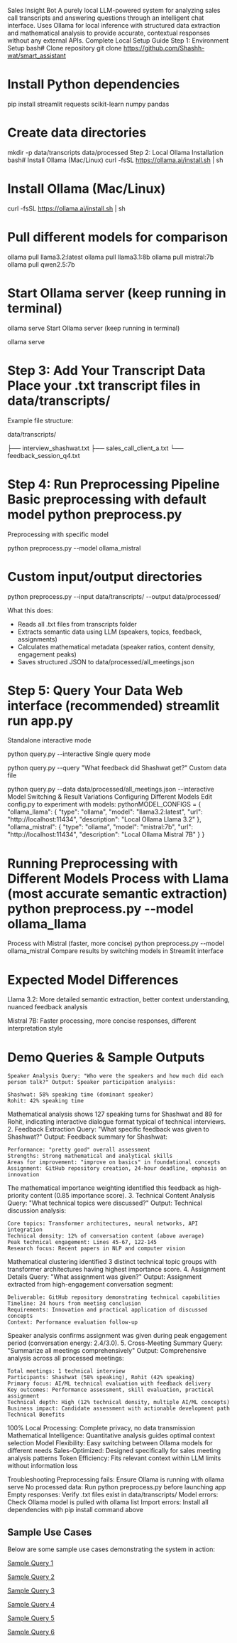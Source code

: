 Sales Insight Bot A purely local LLM-powered system for analyzing sales call transcripts and answering questions through an intelligent chat interface. Uses Ollama for local inference with structured data extraction and mathematical analysis to provide accurate, contextual responses without any external APIs. Complete Local Setup Guide Step 1: Environment Setup bash# Clone repository git clone https://github.com/Shashh-wat/smart_assistant

# Install Python dependencies

pip install streamlit requests scikit-learn numpy pandas


# Create data directories

mkdir -p data/transcripts data/processed Step 2: Local Ollama Installation bash# Install Ollama (Mac/Linux) curl -fsSL https://ollama.ai/install.sh | sh


# Install Ollama (Mac/Linux)

curl -fsSL https://ollama.ai/install.sh | sh



# Pull different models for comparison

ollama pull llama3.2:latest
ollama pull llama3.1:8b
ollama pull mistral:7b
ollama pull qwen2.5:7b


# Start Ollama server (keep running in terminal)

ollama serve
Start Ollama server (keep running in terminal)

ollama serve 

# Step 3: Add Your Transcript Data Place your .txt transcript files in data/transcripts/

Example file structure:

data/transcripts/

├── interview_shashwat.txt 
├── sales_call_client_a.txt 
└── feedback_session_q4.txt

# Step 4: Run Preprocessing Pipeline Basic preprocessing with default model python preprocess.py
Preprocessing with specific model

python preprocess.py --model ollama_mistral

# Custom input/output directories

python preprocess.py --input data/transcripts/ --output data/processed/

What this does:
- Reads all .txt files from transcripts folder
- Extracts semantic data using LLM (speakers, topics, feedback, assignments)
- Calculates mathematical metadata (speaker ratios, content density, engagement peaks)
- Saves structured JSON to data/processed/all_meetings.json

# Step 5: Query Your Data Web interface (recommended) streamlit run app.py
Standalone interactive mode

python query.py --interactive
Single query mode

python query.py --query "What feedback did Shashwat get?"
Custom data file

python query.py --data data/processed/all_meetings.json --interactive Model Switching & Result Variations Configuring Different Models Edit config.py to experiment with models: pythonMODEL_CONFIGS = { "ollama_llama": { "type": "ollama", "model": "llama3.2:latest", "url": "http://localhost:11434", "description": "Local Ollama Llama 3.2" }, "ollama_mistral": { "type": "ollama", "model": "mistral:7b", "url": "http://localhost:11434", "description": "Local Ollama Mistral 7B" } }

# Running Preprocessing with Different Models Process with Llama (most accurate semantic extraction) python preprocess.py --model ollama_llama

Process with Mistral (faster, more concise) python preprocess.py --model ollama_mistral
Compare results by switching models in Streamlit interface

# Expected Model Differences 

Llama 3.2: More detailed semantic extraction, better context understanding, nuanced feedback analysis 

Mistral 7B: Faster processing, more concise responses, different interpretation style


# Demo Queries & Sample Outputs

    Speaker Analysis Query: "Who were the speakers and how much did each person talk?" Output: Speaker participation analysis:

    Shashwat: 58% speaking time (dominant speaker)
    Rohit: 42% speaking time

Mathematical analysis shows 127 speaking turns for Shashwat and 89 for Rohit, indicating interactive dialogue format typical of technical interviews. 2. Feedback Extraction Query: "What specific feedback was given to Shashwat?" Output: Feedback summary for Shashwat:

    Performance: "pretty good" overall assessment
    Strengths: Strong mathematical and analytical skills
    Areas for improvement: "improve on basics" in foundational concepts
    Assignment: GitHub repository creation, 24-hour deadline, emphasis on innovation

The mathematical importance weighting identified this feedback as high-priority content (0.85 importance score). 3. Technical Content Analysis Query: "What technical topics were discussed?" Output: Technical discussion analysis:

    Core topics: Transformer architectures, neural networks, API integration
    Technical density: 12% of conversation content (above average)
    Peak technical engagement: Lines 45-67, 122-145
    Research focus: Recent papers in NLP and computer vision

Mathematical clustering identified 3 distinct technical topic groups with transformer architectures having highest importance score. 4. Assignment Details Query: "What assignment was given?" Output: Assignment extracted from high-engagement conversation segment:

    Deliverable: GitHub repository demonstrating technical capabilities
    Timeline: 24 hours from meeting conclusion
    Requirements: Innovation and practical application of discussed concepts
    Context: Performance evaluation follow-up

Speaker analysis confirms assignment was given during peak engagement period (conversation energy: 2.4/3.0). 5. Cross-Meeting Summary Query: "Summarize all meetings comprehensively" Output: Comprehensive analysis across all processed meetings:

    Total meetings: 1 technical interview
    Participants: Shashwat (58% speaking), Rohit (42% speaking)
    Primary focus: AI/ML technical evaluation with feedback delivery
    Key outcomes: Performance assessment, skill evaluation, practical assignment
    Technical depth: High (12% technical density, multiple AI/ML concepts)
    Business impact: Candidate assessment with actionable development path Technical Benefits

100% Local Processing: Complete privacy, no data transmission Mathematical Intelligence: Quantitative analysis guides optimal context selection Model Flexibility: Easy switching between Ollama models for different needs Sales-Optimized: Designed specifically for sales meeting analysis patterns Token Efficiency: Fits relevant context within LLM limits without information loss

Troubleshooting Preprocessing fails: Ensure Ollama is running with ollama serve No processed data: Run python preprocess.py before launching app Empty responses: Verify .txt files exist in data/transcripts/ Model errors: Check Ollama model is pulled with ollama list Import errors: Install all dependencies with pip install command above
## Sample Use Cases

Below are some sample use cases demonstrating the system in action:

[Sample Query 1](images/img1.png)

[Sample Query 2](images/img2.png)

[Sample Query 3](images/img3.png)

[Sample Query 4](images/img4.png)

[Sample Query 5](images/img5.png)

[Sample Query 6](images/img6.png)
